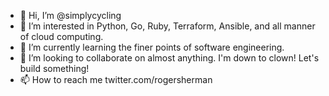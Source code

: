 - 👋 Hi, I’m @simplycycling
- 👀 I’m interested in Python, Go, Ruby, Terraform, Ansible, and all manner of cloud computing.
- 🌱 I’m currently learning the finer points of software engineering.
- 💞️ I’m looking to collaborate on almost anything. I'm down to clown! Let's build something!
- 📫 How to reach me twitter.com/rogersherman

<!---
simplycycling/simplycycling is a ✨ special ✨ repository because its `README.md` (this file) appears on your GitHub profile.
You can click the Preview link to take a look at your changes.
--->
